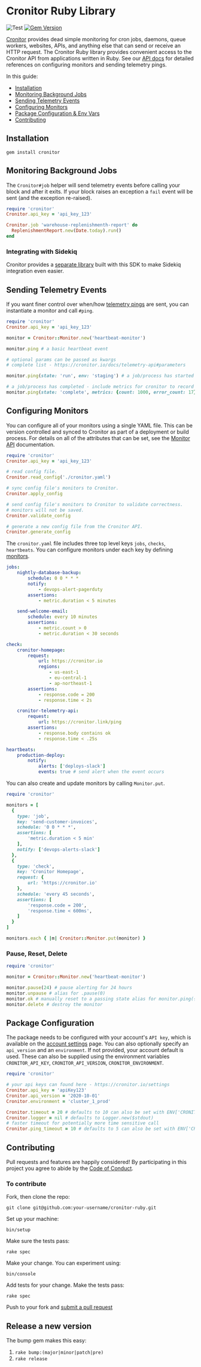 # Cronitor Ruby Library

![Test](https://github.com/cronitorio/cronitor-ruby/workflows/Test/badge.svg)
[![Gem Version](https://badge.fury.io/rb/cronitor.svg)](https://badge.fury.io/rb/cronitor)


[Cronitor](https://cronitor.io/) provides dead simple monitoring for cron jobs, daemons, queue workers, websites, APIs, and anything else that can send or receive an HTTP request. The Cronitor Ruby library provides convenient access to the Cronitor API from applications written in Ruby. See our [API docs](https://cronitor.io/docs/api) for detailed references on configuring monitors and sending telemetry pings.

In this guide:

- [Installation](#Installation)
- [Monitoring Background Jobs](#monitoring-background-jobs)
- [Sending Telemetry Events](#sending-telemetry-events)
- [Configuring Monitors](#configuring-monitors)
- [Package Configuration & Env Vars](#package-configuration)
- [Contributing](#contributing)

## Installation

```
gem install cronitor
```

## Monitoring Background Jobs

The `Cronitor#job` helper will send telemetry events before calling your block and after it exits. If your block raises an exception a `fail` event will be sent (and the exception re-raised).

```ruby
require 'cronitor'
Cronitor.api_key = 'api_key_123'

Cronitor.job 'warehouse-replenishmenth-report' do
  ReplenishmentReport.new(Date.today).run()
end
```

### Integrating with Sidekiq
Cronitor provides a [separate library](https://github.com/cronitorio/cronitor-sidekiq) built with this SDK to make Sidekiq integration even easier.


## Sending Telemetry Events

If you want finer control over when/how [telemetry pings](https://cronitor.io/docs/telemetry-api) are sent,
you can instantiate a monitor and call `#ping`.

```ruby
require 'cronitor'
Cronitor.api_key = 'api_key_123'

monitor = Cronitor::Monitor.new('heartbeat-monitor')

monitor.ping # a basic heartbeat event

# optional params can be passed as kwargs
# complete list - https://cronitor.io/docs/telemetry-api#parameters

monitor.ping(state: 'run', env: 'staging') # a job/process has started in a staging environment

# a job/process has completed - include metrics for cronitor to record
monitor.ping(state: 'complete', metrics: {count: 1000, error_count: 17})
```

## Configuring Monitors

You can configure all of your monitors using a single YAML file. This can be version controlled and synced to Cronitor as part of
a deployment or build process. For details on all of the attributes that can be set, see the [Monitor API](https://cronitor.io/docs/monitor-api) documentation.

```ruby
require 'cronitor'
Cronitor.api_key = 'api_key_123'

# read config file.
Cronitor.read_config('./cronitor.yaml')

# sync config file's monitors to Cronitor.
Cronitor.apply_config

# send config file's monitors to Cronitor to validate correctness.
# monitors will not be saved.
Cronitor.validate_config

# generate a new config file from the Cronitor API.
Cronitor.generate_config
```

The `cronitor.yaml` file includes three top level keys `jobs`, `checks`, `heartbeats`. You can configure monitors under each key by defining [monitors](https://cronitor.io/docs/monitor-api#attributes).

```yaml
jobs:
    nightly-database-backup:
        schedule: 0 0 * * *
        notify:
            - devops-alert-pagerduty
        assertions:
            - metric.duration < 5 minutes

    send-welcome-email:
        schedule: every 10 minutes
        assertions:
            - metric.count > 0
            - metric.duration < 30 seconds

check:
    cronitor-homepage:
        request:
            url: https://cronitor.io
            regions:
                - us-east-1
                - eu-central-1
                - ap-northeast-1
        assertions:
            - response.code = 200
            - response.time < 2s

    cronitor-telemetry-api:
        request:
            url: https://cronitor.link/ping
        assertions:
            - response.body contains ok
            - response.time < .25s

heartbeats:
    production-deploy:
        notify:
            alerts: ['deploys-slack']
            events: true # send alert when the event occurs

```

You can also create and update monitors by calling `Monitor.put`.

```ruby
require 'cronitor'

monitors = [
  {
    type: 'job',
    key: 'send-customer-invoices',
    schedule: '0 0 * * *',
    assertions: [
        'metric.duration < 5 min'
    ],
    notify: ['devops-alerts-slack']
  },
  {
    type: 'check',
    key: 'Cronitor Homepage',
    request: {
        url: 'https://cronitor.io'
    },
    schedule: 'every 45 seconds',
    assertions: [
        'response.code = 200',
        'response.time < 600ms',
    ]
  }
]

monitors.each { |m| Cronitor::Monitor.put(monitor) }
```

### Pause, Reset, Delete

```ruby
require 'cronitor'

monitor = Cronitor::Monitor.new('heartbeat-monitor')

monitor.pause(24) # pause alerting for 24 hours
monitor.unpause # alias for .pause(0)
monitor.ok # manually reset to a passing state alias for monitor.ping({state: ok})
monitor.delete # destroy the monitor
```

## Package Configuration

The package needs to be configured with your account's `API key`, which is available on the [account settings](https://cronitor.io/settings) page. You can also optionally specify an `api_version` and an `environment`. If not provided, your account default is used. These can also be supplied using the environment variables `CRONITOR_API_KEY`, `CRONITOR_API_VERSION`, `CRONITOR_ENVIRONMENT`.

```ruby
require 'cronitor'

# your api keys can found here - https://cronitor.io/settings
Cronitor.api_key = 'apiKey123'
Cronitor.api_version = '2020-10-01'
Cronitor.environment = 'cluster_1_prod'

Cronitor.timeout = 20 # defaults to 10 can also be set with ENV['CRONITOR_TIMEOUT']
Cronitor.logger = nil # defaults to Logger.new($stdout)
# faster timeout for potentially more time sensitive call
Cronitor.ping_timeout = 10 # defaults to 5 can also be set with ENV['CRONITOR_PING_TIMEOUT']
```

## Contributing

Pull requests and features are happily considered! By participating in this project you agree to abide by the [Code of Conduct](http://contributor-covenant.org/version/2/0).

### To contribute

Fork, then clone the repo:

    git clone git@github.com:your-username/cronitor-ruby.git


Set up your machine:

    bin/setup


Make sure the tests pass:

    rake spec


Make your change. You can experiment using:

    bin/console


Add tests for your change. Make the tests pass:

    rake spec

Push to your fork and [submit a pull request]( https://github.com/cronitorio/cronitor-ruby/compare/)


## Release a new version

The bump gem makes this easy:

1. `rake bump:(major|minor|patch|pre)`
2. `rake release`
